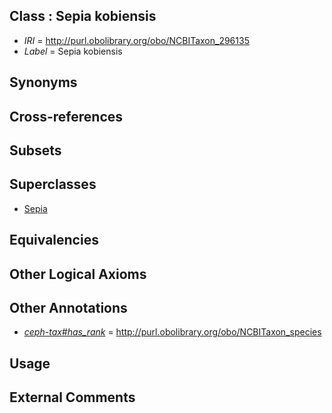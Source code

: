 
## Class : Sepia kobiensis

 * *IRI* = http://purl.obolibrary.org/obo/NCBITaxon_296135
 * *Label* = Sepia kobiensis

## Synonyms


## Cross-references


## Subsets


## Superclasses

 * [Sepia](../../NCBITaxon/09/NCBITaxon_6609.md)

## Equivalencies


## Other Logical Axioms


## Other Annotations

 * *[ceph-tax#has_rank](../../ceph-tax#has/nk/ceph-tax#has_rank.md)* = http://purl.obolibrary.org/obo/NCBITaxon_species

## Usage


## External Comments

